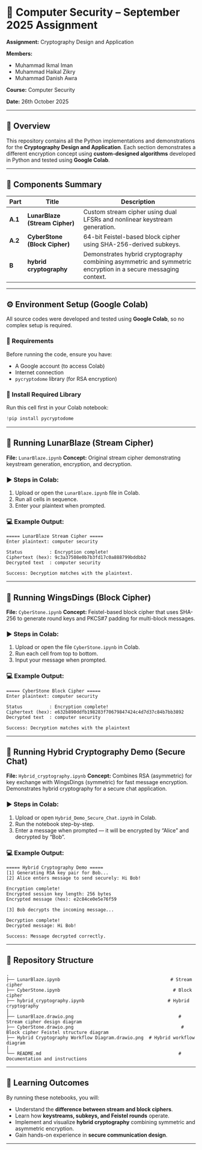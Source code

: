 # 🧠 Computer Security – September 2025 Assignment

**Assignment:** Cryptography Design and Application 

**Members:** 
* Muhammad Ikmal Iman 
* Muhammad Haikal Zikry
* Muhammad Danish Awra

**Course:** Computer Security

**Date:** 26th October 2025

---

## 📘 Overview

This repository contains all the Python implementations and demonstrations for the **Cryptography Design and Application**.
Each section demonstrates a different encryption concept using **custom-designed algorithms** developed in Python and tested using **Google Colab**.

---

## 🧩 Components Summary

| Part    | Title                                        | Description                                                                                                   |
| ------- | -------------------------------------------- | ------------------------------------------------------------------------------------------------------------- |
| **A.1** |  **LunarBlaze (Stream Cipher)**            | Custom stream cipher using dual LFSRs and nonlinear keystream generation.                                     |
| **A.2** |  **CyberStone (Block Cipher)**             | 64-bit Feistel-based block cipher using SHA-256-derived subkeys.                                              |
| **B**   |  **hybrid cryptography**                   | Demonstrates hybrid cryptography combining asymmetric and symmetric encryption in a secure messaging context. |

---

## ⚙️ Environment Setup (Google Colab)

All source codes were developed and tested using **Google Colab**, so no complex setup is required.

### 🧾 Requirements

Before running the code, ensure you have:

* A Google account (to access Colab)
* Internet connection
* `pycryptodome` library (for RSA encryption)

### 🔧 Install Required Library

Run this cell first in your Colab notebook:

```python
!pip install pycryptodome
```

---

## 🥭 Running LunarBlaze (Stream Cipher)

**File:** `LunarBlaze.ipynb`
**Concept:** Original stream cipher demonstrating keystream generation, encryption, and decryption.

### ▶️ Steps in Colab:

1. Upload or open the `LunarBlaze.ipynb` file in Colab.
2. Run all cells in sequence.
3. Enter your plaintext when prompted.

### 💻 Example Output:

```
===== LunarBlaze Stream Cipher =====
Enter plaintext: computer security

Status          : Encryption complete!
Ciphertext (hex): 9c3a37508e0b7b3fd17c0a888799bddbb2
Decrypted text  : computer security

Success: Decryption matches with the plaintext.
```

---

## 🦅 Running WingsDings (Block Cipher)

**File:** `CyberStone.ipynb`
**Concept:** Feistel-based block cipher that uses SHA-256 to generate round keys and PKCS#7 padding for multi-block messages.

### ▶️ Steps in Colab:

1. Upload or open the file `CyberStone.ipynb` in Colab.
2. Run each cell from top to bottom.
3. Input your message when prompted.

### 💻 Example Output:

```
===== CyberStone Block Cipher =====
Enter plaintext: computer security

Status          : Encryption complete!
Ciphertext (hex): e632b890ddfb198283f70679847424c4d7d37c84b7bb3892
Decrypted text  : computer security

Success: Decryption matches with the plaintext
```

---

## 🔐 Running Hybrid Cryptography Demo (Secure Chat)

**File:** `Hybrid_cryptography.ipynb`
**Concept:** Combines RSA (asymmetric) for key exchange with WingsDings (symmetric) for fast message encryption. Demonstrates hybrid cryptography for a secure chat application.

### ▶️ Steps in Colab:

1. Upload or open `Hybrid_Demo_Secure_Chat.ipynb` in Colab.
2. Run the notebook step-by-step.
3. Enter a message when prompted — it will be encrypted by “Alice” and decrypted by “Bob”.

### 💻 Example Output:

```
===== Hybrid Cryptography Demo =====
[1] Generating RSA key pair for Bob...
[2] Alice enters message to send securely: Hi Bob!

Encryption complete!
Encrypted session key length: 256 bytes
Encrypted message (hex): e2c84ce0e5e76f59

[3] Bob decrypts the incoming message...

Decryption complete!
Decrypted message: Hi Bob!

Success: Message decrypted correctly.
```

---

## 📂 Repository Structure

```
.
├── LunarBlaze.ipynb                                         # Stream cipher 
├── CyberStone.ipynb                                          # Block cipher
├── hybrid_cryptography.ipynb                               # Hybrid cryptography 
│
├── LunarBlaze.drawio.png                                       # Stream cipher design diagram
├── CyberStone.drawio.png                                        # Block cipher Feistel structure diagram
├── Hybrid Cryptography Workflow Diagram.drawio.png  # Hybrid workflow diagram
│
└── README.md                                                   # Documentation and instructions

```

---

## 🧠 Learning Outcomes

By running these notebooks, you will:

* Understand the **difference between stream and block ciphers**.
* Learn how **keystreams, subkeys, and Feistel rounds** operate.
* Implement and visualize **hybrid cryptography** combining symmetric and asymmetric encryption.
* Gain hands-on experience in **secure communication design**.

---
